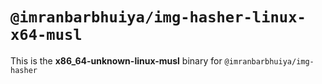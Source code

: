# `@imranbarbhuiya/img-hasher-linux-x64-musl`

This is the **x86_64-unknown-linux-musl** binary for `@imranbarbhuiya/img-hasher`
